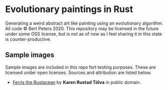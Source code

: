 # Evolutionary paintings in Rust

Generating a weird abstract art like painting using an evolutionary algorithm.
All code © Bert Peters 2020. This repository may be licensed in the future under
some OSS license, but is not as of now as I feel sharing it in this state is
counter-productive.

## Sample images

Sample images are included in this repo fort testing purposes. These are
licensed under open licenses. Sources and attribution are listed below.

- [Ferris the Rustacean](https://www.rustacean.net/) by **Karen Rustad Tölva**
  in public domain.
